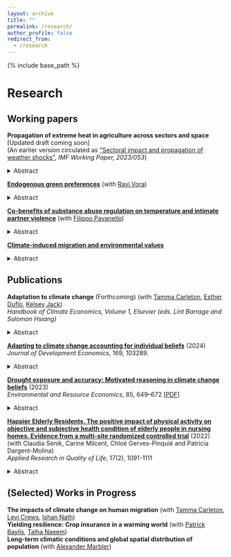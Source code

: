 ```yaml
---
layout: archive
title: ""
permalink: /research/
author_profile: false
redirect_from:
  - /research
---
```


{% include base_path %}

# Research

## Working papers

**Propagation of extreme heat in agriculture across sectors and space** [Updated draft coming soon] <br/> 
(An earlier version circulated as ["Sectoral impact and propagation of weather shocks"](https://www.imf.org/en/Publications/WP/Issues/2023/03/10/Sectoral-Impact-and-Propagation-of-Weather-Shocks-530798), _IMF Working Paper, 2023/053_) 

<details>
<summary> Abstract </summary>
<br>
Agriculture is widely recognized as one of the sectors most vulnerable to extreme temperatures. Yet, crop losses are estimated to form only a modest share of aggregate macroeconomic damages from climate change, since agriculture accounts for a small share of global GDP. These estimates, however, arise from analyses that largely ignore the critical role of agriculture as an upstream sector in global production networks, including the sectoral and spatial linkages connecting local agricultural output to other sectors and regions. In this paper, I develop a multi-region multi-sector production network model that illustrates how extreme heat in agriculture can propagate to downstream sectors across countries by reducing supply availability and increasing intermediate input prices. This model motivates a novel reduced form method to incorporate input linkages between sectors and countries that I use to estimate the aggregate impacts of extreme heat in agriculture. Exploiting the differential geographic distribution and temperature sensitivity of crops across the world, I construct a measure of exposure to extreme heat in agriculture and show that it induces substantial losses to downstream sectors, across national borders, and beyond first degree linkages. Counterfactual exercises reveal that input linkages are responsible for approximately 70% of the total value added losses induced by extreme heat in agriculture. The analysis demonstrates the critical role of countries that are central to global production networks, suggesting that local benefits from adaptation in such regions can have substantial co-benefits downstream and in other locations.
</details>

[**Endogenous green preferences**](/files/VZ_Endogenous_green_preferences.pdf) (with [Ravi Vora](https://sites.google.com/view/ravi-vora-)) <br/>

<details>
<summary> Abstract </summary>
<br>
Low public support often impedes more stringent environmental policies. But if policies are enacted, do they change individual preferences? Using surveys covering 38 countries around the world, we study the effect of exposure to environmental policies on policy preferences. Exploiting within-country-year, across birth-cohort variation, we document that cohorts exposed to more stringent policies in the past are more supportive of environmental policies at the time of the survey, with the effect largely driven by exposure during early adulthood. This relationship suggests that a society’s environmental policy attitudes evolve endogenously, with implications for the frameworks we use to evaluate the normative appropriateness, predictability, and political economy of these measures.
</details>

[**Co-benefits of substance abuse regulation on temperature and intimate partner violence**](/files/PZ_Opioids.pdf) (with [Filippo Pavanello](https://fpavanello.github.io/)) <br/>

<details>
<summary> Abstract </summary>
<br>
Intimate Partner Violence (IPV) is a critical public health concern often linked to substance abuse. Environmental factors can exacerbate substance addiction and use, potentially leading to increased violence. Building on prior work showing that higher temperatures increase violent behavior, we investigate whether substance abuse regulations affect the relationship between temperature and IPV. Leveraging administrative data combined with random fluctuations in daily temperature the jurisdiction level in the United States, we document that an exogenous abuse-deterrent reformulation of opioids in 2010 significantly attenuates the temperature-IPV relationship in counties with higher initial rates of prescription opioid usage. Our main mechanism suggests an indirect reduction in the complementary use of other substances, particularly alcohol, during hot days. Our findings indicate that policies targeting substance abuse may have co-benefits in mitigating the adverse effects of temperature increases.
</details>

[**Climate-induced migration and environmental values**](/files/zappala_migration_values.pdf) <br/>

<details>
<summary> Abstract </summary>
<br>
Climate awareness is crucial for gaining public support for climate policies. Previous studies show socio-political factors and personal experience of weather shocks as the main drivers of climate attitudes. This paper introduces and empirically tests for international migration induced by weather variations as a novel determinant of climate concern in host countries. I leverage exogenous weather variation in non-OECD countries to construct a gravity-predicted instrument for asylum demands. Using an instrumental variable approach, I find a strong positive effect of weather-induced asylum applications on individual climate concern in European Union countries between 2000 and 2019. Using Google search data, I rule out that news and media coverage are confounding the effect of weather-induced asylum demands. The documented changes in stated preferences, however, do not translate into changes in voting behavior. Using electoral outcomes, I find no effect of weather-induced asylum applications on Green votes in the European Parliament elections. These findings are consistent with three mechanisms that I document, including a drop-out of traditional Green voters, changes in preferences among individuals below the voting age, as well as no changes in the pro-environmental agenda of political parties.  
</details>

## Publications

**Adaptation to climate change** (Forthcoming) (with [Tamma Carleton](https://www.tammacarleton.com/), [Esther Duflo](https://economics.mit.edu/people/faculty/esther-duflo), [Kelsey Jack](https://kelseyjack.bren.ucsb.edu/)) <br/> _Handbook of Climate Economics, Volume 1, Elsevier (eds. Lint Barrage and Solomon Hsiang)_ <br/>

<details>
<summary> Abstract </summary>
<br>
Mounting costs of anthropogenic climate change reveal that adaptation will be essential to human well-being in coming decades. At the same time, the literature on the economics of adaptation offers relatively little guidance for emerging policy. In this chapter, we review the existing literature, focusing on how it can better inform adaptation policy design and implementation. A simple conceptual model of adaptation decision-making describes two core adaptation channels that we link to two streams of adaptation literature, which have emerged largely in parallel. We outline how insights from these literatures can be used for adaptation policy evaluation, highlight key limitations of public intervention in private adaptation markets, and provide guidance and opportunities for future work.
</details>

[**Adapting to climate change accounting for individual beliefs**](https://doi.org/10.1016/j.jdeveco.2024.103289) (2024)  <br/> _Journal of Development Economics_, 169, 103289. <br/>

<details>
<summary> Abstract </summary>
<br>
As the climate changes, efficient climate policy requires a better understanding of how individuals adapt. Despite extensive research on various climate adaptation frictions, including financial and technological constraints, models of adaptive decision-making assume that agents have perfect information and accurate beliefs about climate. Combining rural household data in Bangladesh with a meteorological measure of dryness, this paper studies the role of individual drought beliefs and their accuracy in irrigation decisions as a key adaptive margin. In a theoretical model, I introduce a behavioral friction to document how heterogeneous beliefs differentially influence responsiveness to the same meteorological signal in dryness. The empirical analysis reveals an asymmetric response to dry shocks in irrigation conditional on the accuracy of prior beliefs. A counterfactual analysis shows lower technology adoption levels and higher monetary losses when beliefs are inaccurate.
</details>

[**Drought exposure and accuracy: Motivated reasoning in climate change beliefs**](https://link.springer.com/article/10.1007/s10640-023-00779-1) (2023)  <br/> _Environmental and Resource Economics_, 85, 649–672 [[PDF](/files/zappala2023.pdf)] <br/>

<details>
<summary> Abstract </summary>
<br>
The lack of stringent policies to avert climate change has increased the importance of effective and timely adaptation. Adequate adaptation is particularly important for agricultural communities in developing countries, which may most suffer the consequences of climate change. Evidence is still scarce on how people in the most vulnerable areas form climate change beliefs and whether such beliefs exhibit cognitive biases. Using survey data from rural households in Bangladesh together with a meteorological measure of excess dryness relative to historical averages, I study the effect of long-term average drought exposure and short-term deviations on beliefs about drought frequency and the interpretation of drought events. To explore how individuals interpret past droughts, I use an instrumental variable approach and investigate whether individual beliefs lead to asymmetric distortion of objective information. The results show that individuals recollect and overweight evidence tilted towards their prior beliefs, providing evidence of confirmation bias as a directional motivated reasoning mechanism. The findings highlight the need for models that account for behavioral factors and cognitive biases in the study of climate change beliefs for effective communication and adaptation policies. 
</details>

[**Happier Elderly Residents. The positive impact of physical activity on objective and subjective health condition of elderly people in nursing homes. Evidence from a multi-site randomized controlled trial**](https://link.springer.com/article/10.1007/s11482-021-09952-4) (2022) <br/> (with Claudia Senik, Carine Milcent, Chloé Gerves-Pinquié and Patricia Dargent-Molina) <br/> _Applied Research in Quality of Life_, 17(2), 1091-1111

<details>
<summary> Abstract </summary>
<br>
We explore the effects of adapted physical exercise programs in nursing homes, in which some residents suffer from dementia and/or physical limitations and others do not. We use data from 452 participants followed over 12 months in 32 retirement homes in four European countries. Using a difference-in-difference with individual random effects model, we show that the program had a significant impact on the number of falls and the self-declared health and health-related quality of life of residents (EQ-5D). The wide scope of this study, in terms of sites, countries, and measured outcomes, brings generality to previously existing evidence. A simple computation, in the case of France, suggests that such programs are highly cost-efficient.
</details>

## (Selected) Works in Progress

**The impacts of climate change on human migration** (with [Tamma Carleton](https://www.tammacarleton.com/), [Levi Crews](https://www.levicrews.com/), [Ishan Nath](https://www.ishannath.com/))<br/>
**Yielding resilience: Crop insurance in a warming world** (with [Patrick Baylis](https://www.patrickbaylis.com/), [Talha Naeem](https://www.talhanaeem.com/home))<br/>
**Long-term climatic conditions and global spatial distribution of population** (with [Alexander Marbler](https://scholar.google.com/citations?user=pMLEyBAAAAAJ&hl=en&oi=ao))<br/>
